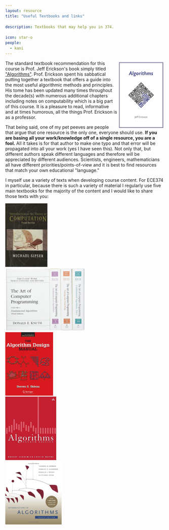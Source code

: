 ```yaml
---
layout: resource
title: "Useful Textbooks and links"

description: Textbooks that may help you in 374.   

icon: star-o
people:
  - kani
---
```


<img style="max-width : 150px; float: right;" src="/img/resources/textbooks/algorithms_erickson.png">

The standard textbook recommendation for this course is Prof. Jeff Erickson's book simply titled ["Algorithms"](https://jeffe.cs.illinois.edu/teaching/algorithms/). Prof. Erickson spent his sabbatical putting together a textbook that offers a guide into the most useful algorithmic methods and principles. His tome has been updated many times throughout the decade(s) with numerous additional chapters including notes on computability which is a big part of this course. It is a pleasure to read, informative and at times humorous, all the things Prof. Erickson is as a professor. 

That being said, one of my pet peeves are people that argue that one resource is the only one, everyone should use. **If you are basing all your work/knowledge off of a single resource, you are a fool.** All it takes is for that author to make one typo and that error will be propagated into all your work (yes I have seen this). Not only that, but different authors speak different languages and therefore will be appreciated by different audiences. Scientists, engineers, mathematicians all have different priorities/points-of-view and it is best to find resources that match your own educational "language." 

I myself use a variety  of texts when developing course content. For ECE374 in particular, because there is such a variety of material I regularly use five main textbooks for the majority of the content and I would like to share those texts with you: 

<div class="container">
  <div class="row justify-content-md-center">
    <div class="col col-sm-auto">
      <img style="max-height : 200px;" src="/img/resources/textbooks/computability_sipser.jpeg">
    </div>
    <div class="col col-sm-auto">
      <img style="max-height : 200px;" src="/img/resources/textbooks/algorithms_Knuth_2.jpeg">
    </div>
    <div class="col col-md-auto">
      <img style="max-height : 200px;" src="/img/resources/textbooks/algorithms_skiena.jpg">
    </div>
    <div class="col-md-auto">
      <img style="max-height : 200px;" src="/img/resources/textbooks/algorithms_sedgewick.jpg">
    </div>
    <div class="col-sm-auto">
      <img style="max-height : 200px;" src="/img/resources/textbooks/algorithms_corman.jpg">
    </div>
  </div>
</div>



